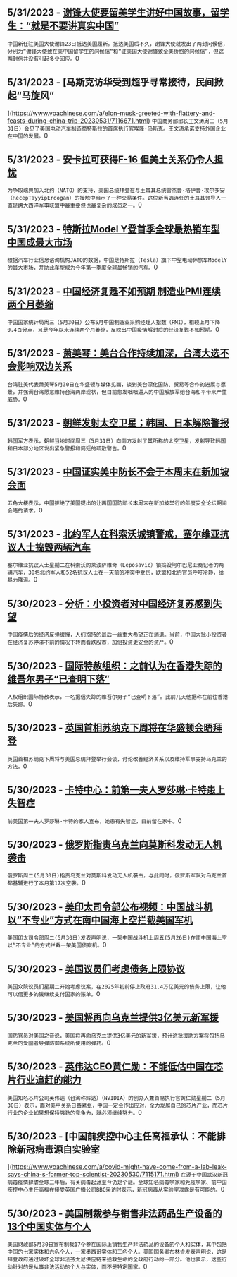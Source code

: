 
  ## 5/31/2023 - [谢锋大使要留美学生讲好中国故事，留学生：“就是不要讲真实中国”](https://www.voachinese.com/a/chinese-ambassador-xie-feng-reached-out-to-chinese-compatriots-and-chinese-students-in-the-united-states-/7116839.html)
 ```中国新任驻美国大使谢锋23日抵达美国履新。抵达美国后不久，谢锋大使就发出了两封问候信，分别为“谢锋大使致在美中国留学生的问候信“和“驻美国大使谢锋致全美侨胞的问候信”，但这两封信并没有引起多少回应。```0
  ## 5/31/2023 - [马斯克访华受到超乎寻常接待，民间掀起“马旋风”



  ](https://www.voachinese.com/a/elon-musk-greeted-with-flattery-and-feasts-during-china-trip-20230531/7116671.html)
 ```中国商务部部长王文涛周三（5月31日）会见了美国电动汽车制造商特斯拉的首席执行官埃隆·马斯克。王文涛承诺支持外国企业在中国的发展。```0
  ## 5/31/2023 - [安卡拉可获得F-16 但美土关系仍令人担忧](https://www.voachinese.com/a/ankara-could-get-f16s-but-us-turkey-ties-remain-fraught-20230531/7116657.html)
 ```为争取瑞典加入北约（NATO）的支持，美国总统拜登在与土耳其总统雷杰普·塔伊普·埃尔多安（RecepTayyipErdogan）的接触中暗示了一种交易条件。这位新当选连任的土耳其领导人一直是跨大西洋军事联盟中最重要但也最复杂的成员之一。```0
  ## 5/31/2023 - [特斯拉Model Y登首季全球最热销车型 中国成最大市场](https://www.voachinese.com/a/7116607.html)
 ```根据汽车行业信息谘询机构JATO的数据，中国是特斯拉（Tesla）旗下中型电动休旅车ModelY的最大市场，并助此车型成为今年第一季度全球最畅销的汽车。```0
  ## 5/31/2023 - [中国经济复甦不如预期 制造业PMI连续两个月萎缩](https://www.voachinese.com/a/chinese-pmi-lower-than-expected-20230531/7116566.html)
 ```中国国家统计局周三（5月30日）公布5月中国制造业采购经理人指数（PMI），相较上月下降0.4百分点，且是今年以来连续两个月萎缩，反映出中国疫情解封后的经济复甦不如预期。```0
  ## 5/31/2023 - [萧美琴：美台合作持续加深，台湾大选不会影响双边关系](https://www.voachinese.com/a/taiwan-representative-on-us-taiwan-china-relations-05302023/7116460.html)
 ```台湾驻美代表萧美琴5月30日在华盛顿与媒体见面，谈到美台深化国防、贸易等合作的进展与愿景，并强调台湾愿意维持台海两岸现状，但目前愈发咄咄逼人的中国解放军给台海和平带来严重威胁。```0
  ## 5/31/2023 - [朝鲜发射太空卫星；韩国、日本解除警报](https://www.voachinese.com/a/north-korea-launches-space-satellite-warnings-lifted-in-south-korea-japan-20230530/7116455.html)
 ```韩国军方表示，朝鲜当地时间周三（5月31日）向南方发射了其所称的太空卫星，发射导致韩国和日本部分地区发出紧急警报和简短的疏散警告。```0
  ## 5/31/2023 - [中国证实美中防长不会于本周末在新加坡会面](https://www.voachinese.com/a/china-declines-us-offer-for-defense-talks-in-singapore-this-week-20230530/7116098.html)
 ```五角大楼表示，中国拒绝了美国提出的让两国国防部长本周末在新加坡举行的年度安全论坛期间会晤的请求。```0
  ## 5/31/2023 - [北约军人在科索沃城镇警戒，塞尔维亚抗议人士捣毁两辆汽车](https://www.voachinese.com/a/nato-on-guard-in-kosovo-20230530/7115931.html)
 ```塞尔维亚抗议人士星期二在科索沃的莱波萨维奇（Leposavic）镇捣毁阿尔巴尼亚裔记者的两辆汽车，30名北约军人和52名抗议人士在一天前的冲突中受伤，欧盟和北约官员呼吁冷静，给暴力降温。```0
  ## 5/30/2023 - [分析：小投资者对中国经济复苏感到失望](https://www.voachinese.com/a/analysis-small-investors-are-souring-on-china-s-recovery-20230530/7115903.html)
 ```中国疫情后的经济反弹缓慢，人们抱持的最后一丝重大希望正在消退。当前，中国大批小投资者在经济复苏停滞不前的情况下转而看跌股市，加倍投资更安全的资产。```0
  ## 5/30/2023 - [国际特赦组织：之前认为在香港失踪的维吾尔男子“已查明下落”](https://www.voachinese.com/a/missing-uyghur-man-accounted-for-amnesty-international-20230530/7116027.html)
 ```人权组织国际特赦表示，一名据信失踪的维吾尔男子“已查明下落”。此前几天他据称在前往香港后失踪。```0
  ## 5/30/2023 - [英国首相苏纳克下周将在华盛顿会晤拜登](https://www.voachinese.com/a/british-pm-to-visit-washington-20230530/7115984.html)
 ```英国首相苏纳克下周将与美国总统拜登举行会谈，讨论改善经济关系以及维持军事支持乌克兰的方法。```0
  ## 5/30/2023 - [卡特中心：前第一夫人罗莎琳·卡特患上失智症](https://www.voachinese.com/a/former-first-lady-rosalynn-carter-has-dementia-the-carter-center-says-20230530/7115920.html)
 ```前美国第一夫人罗莎琳·卡特的家人宣布，她患有失智症，目前留在家中。```0
  ## 5/30/2023 - [俄罗斯指责乌克兰向莫斯科发动无人机袭击](https://www.voachinese.com/a/russia-blames-ukraine-for-moscow-drone-attack-20230530/7115880.html)
 ```俄罗斯周二(5月30日)指责乌克兰对莫斯科发动无人机袭击，与此同时，俄罗斯军队对乌克兰首都基辅进行了本月第17次空袭。```0
  ## 5/30/2023 - [美印太司令部公布视频：中国战斗机以“不专业”方式在南中国海上空拦截美国军机](https://www.voachinese.com/a/usindopacom-statement-on-unprofessional-intercept-of-u-s-aircraft-over-south-china-sea-20230530/7115939.html)
 ```美国印太司令部周二(5月30日)发表声明说，一架中国战斗机上周五(5月26日)在南中国海上空以“不专业”的方式拦截一架美国侦察机。```0
  ## 5/30/2023 - [美国议员们考虑债务上限协议](https://www.voachinese.com/a/lawmakers-consider-debt-ceiling-deal-20230530/7115822.html)
 ```美国众院议员们星期二开始考虑议案，在2025年初前停止政府31.4万亿美元的债务上限，让他可以借更多的钱继续支付国家的账单。```0
  ## 5/30/2023 - [美国将再向乌克兰提供3亿美元新军援](https://www.voachinese.com/a/us-providing-300-million-in-more-aid-for-ukraine-20230530/7115806.html)
 ```国防官员对美国之音说，美国将再向乌克兰提供3亿美元的新军援，预计这批援助方案将包括乌克兰的爱国者导弹防御系统所使用的弹药。```0
  ## 5/30/2023 - [英伟达CEO黄仁勋：不能低估中国在芯片行业追赶的能力](https://www.voachinese.com/a/nvidia-ceo-says-don-t-underrate-china-s-ability-to-catch-up-in-chips-20230530/7115604.html)
 ```美国知名芯片公司英伟达（台湾称辉达）（NVIDIA）的创办人兼首席执行官黄仁勋星期二（5月30日）表示，面对美中关系日益紧张，中国一定会作出应对，全力发展自己的芯片产业，而芯片行业的企业如果想保持强劲的竞争力，就必须继续努力。```0
  ## 5/30/2023 - [中国前疾控中心主任高福承认：不能排除新冠病毒源自实验室

](https://www.voachinese.com/a/covid-might-have-come-from-a-lab-leak-says-china-s-former-top-scientist-20230530/7115171.html)
 ```在源于中国武汉新冠病毒疫情肆虐全球三年后，有关病毒起源至今仍是个谜。全球知名病毒学家和免疫学家、前中国疾控中心主任高福在接受英国广播公司BBC采访时表示，新冠病毒从实验室泄露是有可能的。```0
  ## 5/30/2023 - [美国制裁参与销售非法药品生产设备的13个中国实体与个人](https://www.voachinese.com/a/us-china-fentanyl-sanctions-20230530/7115497.html)
 ```美国财政部5月30日宣布制裁17个参在国际上销售生产非法药品的设备的个人和实体，其中包括中国的七家实体和六名个人，一家墨西哥实体和三名个人。美国国务卿布林肯发表声明说，这是拜登政府通过破坏全球非法芬太尼供应链来拯救生命的全政府行动的一部分。他也表示，这些行动针对的是从事非法活动的个人与实体，而不是特定国家。```0